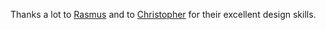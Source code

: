 Thanks a lot to [Rasmus](http://rsms.me/about/) and to [Christopher](http://www.christopherpoole.net) for their excellent design skills.